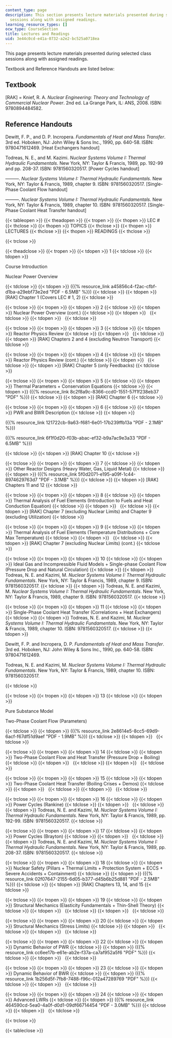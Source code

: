 ```yaml
---
content_type: page
description: This section presents lecture materials presented during selected class
  sessions along with assigned readings.
learning_resource_types: []
ocw_type: CourseSection
title: Lectures and Readings
uid: 3e44c0cd-e41a-0732-a2e2-bc525a0718ea
---
```


This page presents lecture materials presented during selected class sessions along with assigned readings.

Textbook and Reference Handouts are listed below:

Textbook
--------

\[RAK\] = Knief, R. A. _Nuclear Engineering: Theory and Technology of Commercial Nuclear Power_. 2nd ed. La Grange Park, IL: ANS, 2008. ISBN: 9780894484582.

Reference Handouts
------------------

Dewitt, F. P., and D. P. Incropera. _Fundamentals of Heat and Mass Transfer_. 3rd ed. Hoboken, NJ: John Wiley & Sons Inc., 1990, pp. 640-58. ISBN: 9780471612469. \[Heat Exchangers handout\]

Todreas, N. E., and M. Kazimi. _Nuclear Systems Volume I: Thermal Hydraulic Fundamentals_. New York, NY: Taylor & Francis, 1989, pp. 192-99 and pp. 208-37. ISBN: 9781560320517. \[Power Cycles handout\]

———. _Nuclear Systems Volume I: Thermal Hydraulic Fundamentals_. New York, NY: Taylor & Francis, 1989, chapter 9. ISBN: 9781560320517. \[Single-Phase Coolant Flow handout\]

———. _Nuclear Systems Volume I: Thermal Hydraulic Fundamentals_. New York, NY: Taylor & Francis, 1989, chapter 10. ISBN: 9781560320517. \[Single-Phase Coolant Heat Transfer handout\]

{{< tableopen >}}
{{< theadopen >}}
{{< tropen >}}
{{< thopen >}}
LEC #
{{< thclose >}}
{{< thopen >}}
TOPICS
{{< thclose >}}
{{< thopen >}}
LECTURES
{{< thclose >}}
{{< thopen >}}
READINGS
{{< thclose >}}

{{< trclose >}}

{{< theadclose >}}
{{< tropen >}}
{{< tdopen >}}
1
{{< tdclose >}}
{{< tdopen >}}


Course Introduction

Nuclear Power Overview


{{< tdclose >}}
{{< tdopen >}}
({{% resource_link a45856c4-f2ac-cfbf-d1ba-a29ebf73e2ed "PDF - 6.5MB" %}})
{{< tdclose >}}
{{< tdopen >}}
\[RAK\] Chapter 1 (Covers LEC # 1, 2)
{{< tdclose >}}

{{< trclose >}}
{{< tropen >}}
{{< tdopen >}}
2
{{< tdclose >}}
{{< tdopen >}}
Nuclear Power Overview (cont.)
{{< tdclose >}}
{{< tdopen >}}
 
{{< tdclose >}}
{{< tdopen >}}
 
{{< tdclose >}}

{{< trclose >}}
{{< tropen >}}
{{< tdopen >}}
3
{{< tdclose >}}
{{< tdopen >}}
Reactor Physics Review
{{< tdclose >}}
{{< tdopen >}}
 
{{< tdclose >}}
{{< tdopen >}}
\[RAK\] Chapters 2 and 4 (excluding Neutron Transport)
{{< tdclose >}}

{{< trclose >}}
{{< tropen >}}
{{< tdopen >}}
4
{{< tdclose >}}
{{< tdopen >}}
Reactor Physics Review (cont.)
{{< tdclose >}}
{{< tdopen >}}
 
{{< tdclose >}}
{{< tdopen >}}
\[RAK\] Chapter 5 (only Feedbacks)
{{< tdclose >}}

{{< trclose >}}
{{< tropen >}}
{{< tdopen >}}
5
{{< tdclose >}}
{{< tdopen >}}
Thermal Parameters + Conservation Equations
{{< tdclose >}}
{{< tdopen >}}
({{% resource_link 8c2f8a9c-8366-ccd0-1551-57f1f238eb37 "PDF" %}})
{{< tdclose >}}
{{< tdopen >}}
\[RAK\] Chapter 6
{{< tdclose >}}

{{< trclose >}}
{{< tropen >}}
{{< tdopen >}}
6
{{< tdclose >}}
{{< tdopen >}}
PWR and BWR Description
{{< tdclose >}}
{{< tdopen >}}


({{% resource_link 121722cb-9a63-f681-6e01-17b239ffb13a "PDF - 2.1MB" %}})

({{% resource_link 6f1f0d20-f03b-abac-ef32-b9a7ac9e3a33 "PDF - 6.5MB" %}})


{{< tdclose >}}
{{< tdopen >}}
\[RAK\] Chapter 10
{{< tdclose >}}

{{< trclose >}}
{{< tropen >}}
{{< tdopen >}}
7
{{< tdclose >}}
{{< tdopen >}}
Other Reactor Designs (Heavy Water, Gas, Liquid Metal)
{{< tdclose >}}
{{< tdopen >}}
({{% resource_link 5f0d2071-e195-a09f-1c44-8974629763d7 "PDF - 3.1MB" %}})
{{< tdclose >}}
{{< tdopen >}}
\[RAK\] Chapters 11 and 12
{{< tdclose >}}

{{< trclose >}}
{{< tropen >}}
{{< tdopen >}}
8
{{< tdclose >}}
{{< tdopen >}}
Thermal Analysis of Fuel Elements (Introduction to Fuels and Heat Conduction Equation)
{{< tdclose >}}
{{< tdopen >}}
 
{{< tdclose >}}
{{< tdopen >}}
\[RAK\] Chapter 7 (excluding Nuclear Limits) and Chapter 9 (excluding Utilization)
{{< tdclose >}}

{{< trclose >}}
{{< tropen >}}
{{< tdopen >}}
9
{{< tdclose >}}
{{< tdopen >}}
Thermal Analysis of Fuel Elements (Temperature Distributions + Core Max Temperature)
{{< tdclose >}}
{{< tdopen >}}
 
{{< tdclose >}}
{{< tdopen >}}
\[RAK\] Chapter 7 (excluding Nuclear Limits) (cont.)
{{< tdclose >}}

{{< trclose >}}
{{< tropen >}}
{{< tdopen >}}
10
{{< tdclose >}}
{{< tdopen >}}
Ideal Gas and Incompressible Fluid Models + Single-phase Coolant Flow (Pressure Drop and Natural Circulation)
{{< tdclose >}}
{{< tdopen >}}
Todreas, N. E. and Kazimi, M. _Nuclear Systems Volume I: Thermal Hydraulic Fundamentals_. New York, NY: Taylor & Francis, 1989, chapter 9. ISBN: 9781560320517.
{{< tdclose >}}
{{< tdopen >}}
Todreas, N. E. and Kazimi, M. _Nuclear Systems Volume I: Thermal Hydraulic Fundamentals_. New York, NY: Taylor & Francis, 1989, chapter 9. ISBN: 9781560320517.
{{< tdclose >}}

{{< trclose >}}
{{< tropen >}}
{{< tdopen >}}
11
{{< tdclose >}}
{{< tdopen >}}
Single-Phase Coolant Heat Transfer (Correlations + Heat Exchangers)
{{< tdclose >}}
{{< tdopen >}}
Todreas, N. E. and Kazimi, M. _Nuclear Systems Volume I: Thermal Hydraulic Fundamentals_. New York, NY: Taylor & Francis, 1989, chapter 10. ISBN: 9781560320517.
{{< tdclose >}}
{{< tdopen >}}


Dewitt, F. P. and Incropera, D. P. _Fundamentals of Heat and Mass Transfer_. 3rd ed. Hoboken, NJ: John Wiley & Sons Inc., 1990, pp. 640-58. ISBN: 9780471612469.

Todreas, N. E. and Kazimi, M. _Nuclear Systems Volume I: Thermal Hydraulic Fundamentals_. New York, NY: Taylor & Francis, 1989, chapter 10. ISBN: 9781560320517.


{{< tdclose >}}

{{< trclose >}}
{{< tropen >}}
{{< tdopen >}}
13
{{< tdclose >}}
{{< tdopen >}}


Pure Substance Model

Two-Phase Coolant Flow (Parameters)


{{< tdclose >}}
{{< tdopen >}}
({{% resource_link 2e8614e5-8cc5-69d9-6acf-f67df51d9aef "PDF - 1.9MB" %}})
{{< tdclose >}}
{{< tdopen >}}
 
{{< tdclose >}}

{{< trclose >}}
{{< tropen >}}
{{< tdopen >}}
14
{{< tdclose >}}
{{< tdopen >}}
Two-Phase Coolant Flow and Heat Transfer (Pressure Drop + Boiling)
{{< tdclose >}}
{{< tdopen >}}
 
{{< tdclose >}}
{{< tdopen >}}
 
{{< tdclose >}}

{{< trclose >}}
{{< tropen >}}
{{< tdopen >}}
15
{{< tdclose >}}
{{< tdopen >}}
Two-Phase Coolant Heat Transfer (Boiling Crises + Demos)
{{< tdclose >}}
{{< tdopen >}}
 
{{< tdclose >}}
{{< tdopen >}}
 
{{< tdclose >}}

{{< trclose >}}
{{< tropen >}}
{{< tdopen >}}
16
{{< tdclose >}}
{{< tdopen >}}
Power Cycles (Rankine)
{{< tdclose >}}
{{< tdopen >}}
 
{{< tdclose >}}
{{< tdopen >}}
Todreas, N. E. and Kazimi, M. _Nuclear Systems Volume I: Thermal Hydraulic Fundamentals_. New York, NY: Taylor & Francis, 1989, pp. 192-99. ISBN: 9781560320517.
{{< tdclose >}}

{{< trclose >}}
{{< tropen >}}
{{< tdopen >}}
17
{{< tdclose >}}
{{< tdopen >}}
Power Cycles (Brayton)
{{< tdclose >}}
{{< tdopen >}}
 
{{< tdclose >}}
{{< tdopen >}}
Todreas, N. E. and Kazimi, M. _Nuclear Systems Volume I: Thermal Hydraulic Fundamentals_. New York, NY: Taylor & Francis, 1989, pp. 208-37. ISBN: 9781560320517.
{{< tdclose >}}

{{< trclose >}}
{{< tropen >}}
{{< tdopen >}}
18
{{< tdclose >}}
{{< tdopen >}}
Nuclear Safety (Pillars + Thermal Limits + Protection System + ECCS + Severe Accidents + Containment)
{{< tdclose >}}
{{< tdopen >}}
({{% resource_link 02f07647-2155-6d05-b377-d45b6b25d881 "PDF - 2.5MB" %}})
{{< tdclose >}}
{{< tdopen >}}
\[RAK\] Chapters 13, 14, and 15
{{< tdclose >}}

{{< trclose >}}
{{< tropen >}}
{{< tdopen >}}
19
{{< tdclose >}}
{{< tdopen >}}
Structural Mechanics (Elasticity Fundamentals + Thin-Shell Theory)
{{< tdclose >}}
{{< tdopen >}}
 
{{< tdclose >}}
{{< tdopen >}}
 
{{< tdclose >}}

{{< trclose >}}
{{< tropen >}}
{{< tdopen >}}
20
{{< tdclose >}}
{{< tdopen >}}
Structural Mechanics (Stress Limits)
{{< tdclose >}}
{{< tdopen >}}
 
{{< tdclose >}}
{{< tdopen >}}
 
{{< tdclose >}}

{{< trclose >}}
{{< tropen >}}
{{< tdopen >}}
22
{{< tdclose >}}
{{< tdopen >}}
Dynamic Behavior of PWR
{{< tdclose >}}
{{< tdopen >}}
({{% resource_link cc6ee17b-e61e-ab2e-f37a-ca7af952a5f6 "PDF" %}})
{{< tdclose >}}
{{< tdopen >}}
 
{{< tdclose >}}

{{< trclose >}}
{{< tropen >}}
{{< tdopen >}}
23
{{< tdclose >}}
{{< tdopen >}}
Dynamic Behavior of BWR
{{< tdclose >}}
{{< tdopen >}}
({{% resource_link 1b256d5f-7fb8-7488-f96c-012a47289769 "PDF" %}})
{{< tdclose >}}
{{< tdopen >}}
 
{{< tdclose >}}

{{< trclose >}}
{{< tropen >}}
{{< tdopen >}}
24
{{< tdclose >}}
{{< tdopen >}}
Advanced LWRs
{{< tdclose >}}
{{< tdopen >}}
({{% resource_link 464590cd-5ea0-4a0f-d0d1-09df66714454 "PDF - 3.0MB" %}})
{{< tdclose >}}
{{< tdopen >}}
 
{{< tdclose >}}

{{< trclose >}}

{{< tableclose >}}